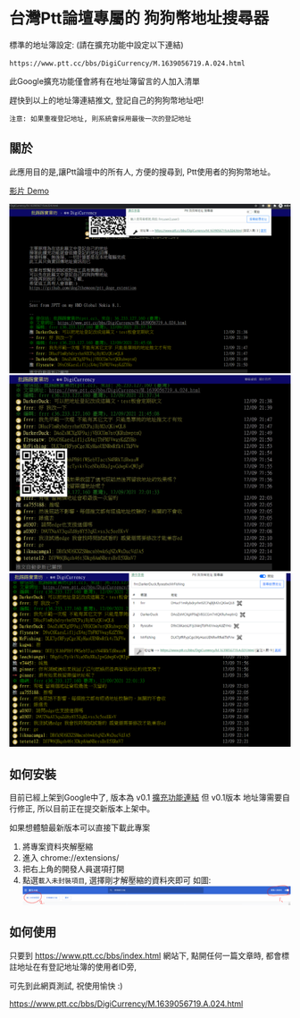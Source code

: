 # 台灣Ptt論壇專屬的 狗狗幣地址搜尋器
標準的地址簿設定: (請在擴充功能中設定以下連結)

`https://www.ptt.cc/bbs/DigiCurrency/M.1639056719.A.024.html`

此Google擴充功能僅會將有在地址簿留言的人加入清單

趕快到以上的地址簿連結推文, 登記自己的狗狗幣地址吧!

`注意: 如果重複登記地址, 則系統會採用最後一次的登記地址`

## 關於
此應用目的是,讓Ptt論壇中的所有人, 
方便的搜尋到, 
Ptt使用者的狗狗幣地址。

[影片 Demo](https://www.youtube.com/watch?v=_QHaZa7bfBs)

![img](doc/doge_ptt_effect.gif)
![img](doc/show-qrcode.jpg)
![img](doc/show-muti-search.PNG)

## 如何安裝
目前已經上架到Google中了, 版本為 v0.1
[擴充功能連結](https://chrome.google.com/webstore/detail/ptt-%E7%8B%97%E7%8B%97%E5%B9%A3%E5%9C%B0%E5%9D%80-%E6%9F%A5%E8%A9%A2%E5%99%A8/acpcdgdhccpllbnaelmhmnokifgojnhl/related?hl=zh-TW&authuser=4)
但 v0.1版本 地址簿需要自行修正,
所以目前正在提交新版本上架中。

如果想體驗最新版本可以直接下載此專案
1. 將專案資料夾解壓縮
2. 進入 chrome://extensions/
3. 把右上角的開發人員選項打開
4. 點選`載入未封裝項目`, 選擇剛才解壓縮的資料夾即可
如圖: 
![img](doc/how-to-start.PNG)

## 如何使用
只要到 https://www.ptt.cc/bbs/index.html 網站下, 
點開任何一篇文章時,
都會標註地址在有登記地址簿的使用者ID旁,

可先到此網頁測試, 祝使用愉快 :)

https://www.ptt.cc/bbs/DigiCurrency/M.1639056719.A.024.html








